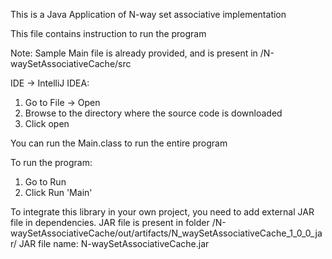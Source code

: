 This is a Java Application of N-way set associative implementation

This file contains instruction to run the program

Note: Sample Main file is already provided, and is present in /N-waySetAssociativeCache/src


IDE -> IntelliJ IDEA:
1. Go to File -> Open
2. Browse to the directory where the source code is downloaded
3. Click open

You can run the Main.class to run the entire program

To run the program:
1. Go to Run
2. Click Run 'Main'

To integrate this library in your own project, you need to add external JAR file in dependencies.
JAR file is present in folder /N-waySetAssociativeCache/out/artifacts/N_waySetAssociativeCache_1_0_0_jar/
JAR file name: N-waySetAssociativeCache.jar